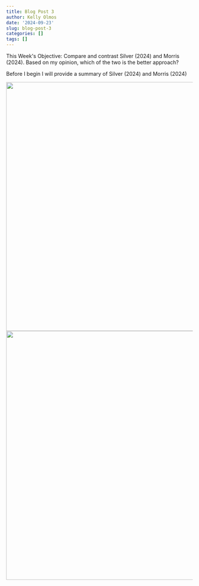 ```yaml
---
title: Blog Post 3
author: Kelly Olmos
date: '2024-09-23'
slug: blog-post-3
categories: []
tags: []
---
```


This Week's Objective: Compare and contrast Silver (2024) and Morris (2024). Based on my opinion, which of the two is the better approach? 

Before I begin I will provide a summary of Silver (2024) and Morris (2024) 

<img src="{{< blogdown/postref >}}index_files/figure-html/unnamed-chunk-5-3.png" width="672" />


<img src="{{< blogdown/postref >}}index_files/figure-html/unnamed-chunk-5-4.png" width="672" />
